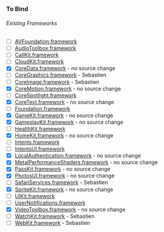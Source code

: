 ### To Bind

###### Existing Frameworks
- [ ] [AVFoundation.framework](https://github.com/xamarin/xamarin-macios/wiki/AVFoundation-iOS-Beta4)
- [ ] [AudioToolbox.framework](https://github.com/xamarin/xamarin-macios/wiki/AudioToolbox-iOS-Beta4)
- [ ] [CallKit.framework](https://github.com/xamarin/xamarin-macios/wiki/CallKit-iOS-Beta4)
- [ ] [CloudKit.framework](https://github.com/xamarin/xamarin-macios/wiki/CloudKit-iOS-Beta4)
- [X] [CoreData.framework](https://github.com/xamarin/xamarin-macios/wiki/CoreData-iOS-Beta4) - no source change
- [ ] [CoreGraphics.framework](https://github.com/xamarin/xamarin-macios/wiki/CoreGraphics-iOS-Beta4) - Sebastien
- [ ] [CoreImage.framework](https://github.com/xamarin/xamarin-macios/wiki/CoreImage-iOS-Beta4) - Sebastien
- [X] [CoreMotion.framework](https://github.com/xamarin/xamarin-macios/wiki/CoreMotion-iOS-Beta4) - no source change
- [ ] [CoreSpotlight.framework](https://github.com/xamarin/xamarin-macios/wiki/CoreSpotlight-iOS-Beta4)
- [X] [CoreText.framework](https://github.com/xamarin/xamarin-macios/wiki/CoreText-iOS-Beta4) - no source change
- [ ] [Foundation.framework](https://github.com/xamarin/xamarin-macios/wiki/Foundation-iOS-Beta4)
- [X] [GameKit.framework](https://github.com/xamarin/xamarin-macios/wiki/GameKit-iOS-Beta4) - no source change
- [X] [GameplayKit.framework](https://github.com/xamarin/xamarin-macios/wiki/GameplayKit-iOS-Beta4) - no source change
- [ ] [HealthKit.framework](https://github.com/xamarin/xamarin-macios/wiki/HealthKit-iOS-Beta4)
- [X] [HomeKit.framework](https://github.com/xamarin/xamarin-macios/wiki/HomeKit-iOS-Beta4) - no source change
- [ ] [Intents.framework](https://github.com/xamarin/xamarin-macios/wiki/Intents-iOS-Beta4)
- [ ] [IntentsUI.framework](https://github.com/xamarin/xamarin-macios/wiki/IntentsUI-iOS-Beta4)
- [X] [LocalAuthentication.framework](https://github.com/xamarin/xamarin-macios/wiki/LocalAuthentication-iOS-Beta4) - no source change
- [X] [MetalPerformanceShaders.framework](https://github.com/xamarin/xamarin-macios/wiki/MetalPerformanceShaders-iOS-Beta4) - no source change
- [X] [PassKit.framework](https://github.com/xamarin/xamarin-macios/wiki/PassKit-iOS-Beta4) - no source change
- [X] [PhotosUI.framework](https://github.com/xamarin/xamarin-macios/wiki/PhotosUI-iOS-Beta4) - no source change
- [ ] [SafariServices.framework](https://github.com/xamarin/xamarin-macios/wiki/SafariServices-iOS-Beta4) - Sebastien
- [X] [SpriteKit.framework](https://github.com/xamarin/xamarin-macios/wiki/SpriteKit-iOS-Beta4) - no source change
- [ ] [UIKit.framework](https://github.com/xamarin/xamarin-macios/wiki/UIKit-iOS-Beta4)
- [ ] [UserNotifications.framework](https://github.com/xamarin/xamarin-macios/wiki/UserNotifications-iOS-Beta4)
- [X] [VideoToolbox.framework](https://github.com/xamarin/xamarin-macios/wiki/VideoToolbox-iOS-Beta4) - no source change
- [ ] [WatchKit.framework](https://github.com/xamarin/xamarin-macios/wiki/WatchKit-iOS-Beta4) - Sebastien
- [ ] [WebKit.framework](https://github.com/xamarin/xamarin-macios/wiki/WebKit-iOS-Beta4) - Sebastien
